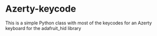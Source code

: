 # Azerty-keycode
This is a simple Python class with most of the keycodes for an Azerty keyboard for the adafruit_hid library
